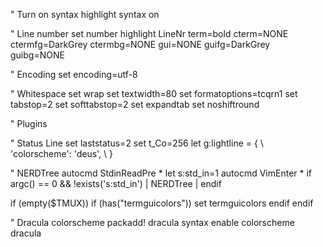 " Turn on syntax highlight
syntax on


" Line number 
set number
highlight LineNr term=bold cterm=NONE ctermfg=DarkGrey ctermbg=NONE gui=NONE guifg=DarkGrey guibg=NONE
 
" Encoding
set encoding=utf-8

" Whitespace
set wrap
set textwidth=80
set formatoptions=tcqrn1
set tabstop=2
set softtabstop=2
set expandtab
set noshiftround

" Plugins

" Status Line
set laststatus=2
set t_Co=256
let g:lightline = {
      \ 'colorscheme': 'deus',
      \ }

" NERDTree
autocmd StdinReadPre * let s:std_in=1
autocmd VimEnter * if argc() == 0 && !exists('s:std_in') | NERDTree | endif


if (empty($TMUX))
  if (has("termguicolors"))
    set termguicolors
  endif
endif

" Dracula colorscheme
packadd! dracula
syntax enable
colorscheme dracula
